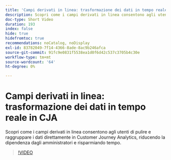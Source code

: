 ```yaml
---
title: 'Campi derivati in linea: trasformazione dei dati in tempo reale in CJA'
description: Scopri come i campi derivati in linea consentono agli utenti di pulire e raggruppare i dati direttamente in Customer Journey Analytics, riducendo la dipendenza dagli amministratori e risparmiando tempo.
doc-type: Short Video
duration: 193
index: false
hide: true
hidefromtoc: true
recommendations: noCatalog, noDisplay
exl-id: 83782049-7f14-4366-8ade-8ac9b246afca
source-git-commit: 91fc9e0831f5538ea1d0f6d42c537c3705b4c30e
workflow-type: tm+mt
source-wordcount: '64'
ht-degree: 0%

---
```


# Campi derivati in linea: trasformazione dei dati in tempo reale in CJA

Scopri come i campi derivati in linea consentono agli utenti di pulire e raggruppare i dati direttamente in Customer Journey Analytics, riducendo la dipendenza dagli amministratori e risparmiando tempo.

<!-- 62_S102_3442449_192_inline-derived-fields-realtime-data-transformation-in-cja -->
>[!VIDEO](https://video.tv.adobe.com/v/3458362/?learn=on&enablevpops=true)

